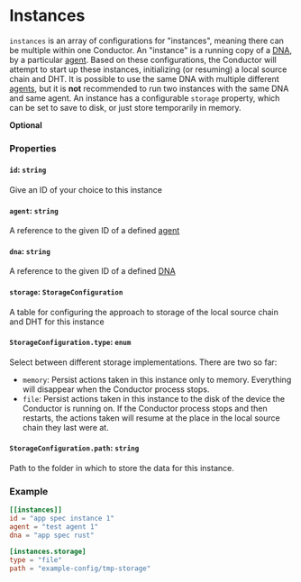 # Instances

`instances` is an array of configurations for "instances", meaning there can be multiple within one Conductor. An "instance" is a running copy of a [DNA](./conductor_dnas.md), by a particular [agent](./conductor_agents.md). Based on these configurations, the Conductor will attempt to start up these instances, initializing (or resuming) a local source chain and DHT. It is possible to use the same DNA with multiple different [agents](./conductor_agents.md), but it is **not** recommended to run two instances with the same DNA and same agent. An instance has a configurable `storage` property, which can be set to save to disk, or just store temporarily in memory.

**Optional**

### Properties

#### `id`: `string`
Give an ID of your choice to this instance

#### `agent`: `string`
A reference to the given ID of a defined [agent](./conductor_agents.md)

#### `dna`: `string`
A reference to the given ID of a defined [DNA](./conductor_dnas.md)

#### `storage`: `StorageConfiguration`
A table for configuring the approach to storage of the local source chain and DHT for this instance

#### `StorageConfiguration.type`: `enum`
Select between different storage implementations. There are two so far:
- `memory`: Persist actions taken in this instance only to memory. Everything will disappear when the Conductor process stops.
- `file`: Persist actions taken in this instance to the disk of the device the Conductor is running on. If the Conductor process stops and then restarts, the actions taken will resume at the place in the local source chain they last were at.

#### `StorageConfiguration.path`: `string`
Path to the folder in which to store the data for this instance.

### Example
```toml
[[instances]]
id = "app spec instance 1"
agent = "test agent 1"
dna = "app spec rust"

[instances.storage]
type = "file"
path = "example-config/tmp-storage"
```